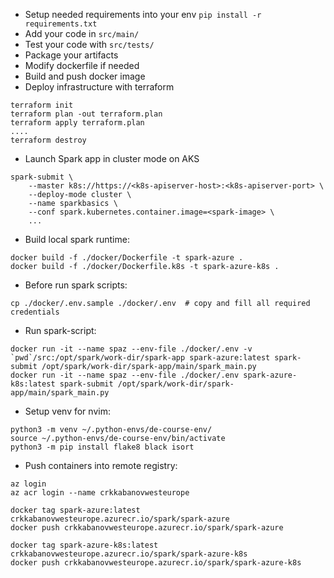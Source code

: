 * Setup needed requirements into your env `pip install -r requirements.txt`
* Add your code in `src/main/`
* Test your code with `src/tests/`
* Package your artifacts
* Modify dockerfile if needed
* Build and push docker image
* Deploy infrastructure with terraform
```
terraform init
terraform plan -out terraform.plan
terraform apply terraform.plan
....
terraform destroy
```
* Launch Spark app in cluster mode on AKS
```
spark-submit \
    --master k8s://https://<k8s-apiserver-host>:<k8s-apiserver-port> \
    --deploy-mode cluster \
    --name sparkbasics \
    --conf spark.kubernetes.container.image=<spark-image> \
    ...
```
* Build local spark runtime:
```
docker build -f ./docker/Dockerfile -t spark-azure .
docker build -f ./docker/Dockerfile.k8s -t spark-azure-k8s .
```
* Before run spark scripts:
```
cp ./docker/.env.sample ./docker/.env  # copy and fill all required credentials
```
* Run spark-script:
```
docker run -it --name spaz --env-file ./docker/.env -v `pwd`/src:/opt/spark/work-dir/spark-app spark-azure:latest spark-submit /opt/spark/work-dir/spark-app/main/spark_main.py
docker run -it --name spaz --env-file ./docker/.env spark-azure-k8s:latest spark-submit /opt/spark/work-dir/spark-app/main/spark_main.py
```
* Setup venv for nvim:
```
python3 -m venv ~/.python-envs/de-course-env/
source ~/.python-envs/de-course-env/bin/activate
python3 -m pip install flake8 black isort
```
* Push containers into remote registry:
```
az login
az acr login --name crkkabanovwesteurope

docker tag spark-azure:latest crkkabanovwesteurope.azurecr.io/spark/spark-azure
docker push crkkabanovwesteurope.azurecr.io/spark/spark-azure

docker tag spark-azure-k8s:latest crkkabanovwesteurope.azurecr.io/spark/spark-azure-k8s
docker push crkkabanovwesteurope.azurecr.io/spark/spark-azure-k8s
```
